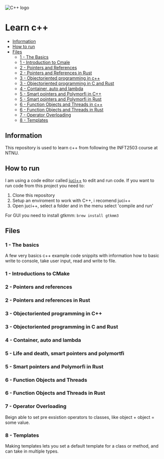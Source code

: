 ![C++ logo](https://img.shields.io/badge/C%2B%2B-00599C?style=for-the-badge&logo=c%2B%2B&logoColor=white)

# Learn c++

- [Information](#information)
- [How to run](#how-to-run)
- [Files](#files)
  - [1 - The Basics](#1---the-basics)
  - [1 - Introduction to Cmale](#1---introductions-to-cmake)
  - [2 - Pointers and References](#2---pointers-and-references)
  - [2 - Pointers and References in Rust](#2---pointers-and-references-in-rust)
  - [3 - Objectoriented programming in c++](#3---objectoriented-programming-in-c)
  - [3 - Objectoriented programming in C and Rust](#3---objectoriented-programming-in-c-and-rust)
  - [4 - Container, auto and lambda](#4---container-auto-and-lambda)
  - [5 - Smart pointers and Polymorfi in C++](#5---life-and-death-smart-pointers-and-polymortfi)
  - [5 - Smart pointers and Polymorfi in Rust](#5---smart-pointers-and-polymorfi-in-rust)
  - [6 - Function Objects and Threads in c++](#6---function-objects-and-threads)
  - [6 - Function Objects and Threads in Rust](#6---function-objects-and-threads-in-rust)
  - [7 - Operator Overloading](#7---operator-overloading)
  - [8 - Templates](#8---templates)

## Information

This repository is used to learn c++ from following the INFT2503 course at NTNU.

## How to run

I am using a code editor called [juci++](https://gitlab.com/cppit/jucipp) to edit and run code. If you want to run code from this project you need to:

1. Clone this repository
2. Setup an enviroment to work with C++, i recomend juci++
3. Open juci++, select a folder and in the menu select 'compile and run'

For GUI you need to install gtkmm:
`brew install gtkmm3 `

## Files

### 1 - The basics

A few very basics c++ example code snippits with information how to basic write to console, take user input, read and write to file.

### 1 - Introductions to CMake

### 2 - Pointers and references

### 2 - Pointers and references in Rust

### 3 - Objectoriented programming in C++

### 3 - Objectoriented programming in C and Rust

### 4 - Container, auto and lambda

### 5 - Life and death, smart pointers and polymortfi

### 5 - Smart pointers and Polymorfi in Rust

### 6 - Function Objects and Threads

### 6 - Function Objects and Threads in Rust

### 7 - Operator Overloading

Beign able to set pre exsistion operators to classes, like object + object = some value.

### 8 - Templates

Making templates lets you set a default template for a class or method, and can take in multiple types.
